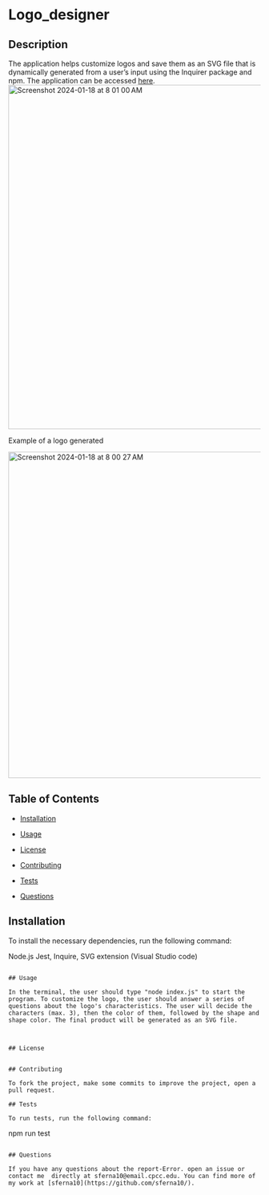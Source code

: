# Logo_designer


## Description

The application helps customize logos and save them as an SVG file that is dynamically generated from a user’s input using the Inquirer package and npm.
The application can be accessed [here]( https://sferna10.github.io/Logo_designer/).
<img width="687" alt="Screenshot 2024-01-18 at 8 01 00 AM" src="https://github.com/sferna10/Logo_designer/assets/139423719/d7f68d7f-d67c-4d8e-af1d-ee336797eced">

Example of a logo generated

<img width="651" alt="Screenshot 2024-01-18 at 8 00 27 AM" src="https://github.com/sferna10/Logo_designer/assets/139423719/01296760-2a84-4527-83dc-540e73dd9c8f">

## Table of Contents

* [Installation](#installation)
* [Usage](#usage)

* [License](#license)

* [Contributing](#contributing)
* [Tests](#test)
* [Questions](#questions)

## Installation

To install the necessary dependencies, run the following command:

Node.js
Jest,
Inquire,
SVG extension (Visual Studio code)

```

## Usage

In the terminal, the user should type "node index.js" to start the program. To customize the logo, the user should answer a series of questions about the logo's characteristics. The user will decide the characters (max. 3), then the color of them, followed by the shape and shape color. The final product will be generated as an SVG file.



## License 
    

## Contributing

To fork the project, make some commits to improve the project, open a pull request.

## Tests

To run tests, run the following command:
```

npm  run test
```

## Questions

If you have any questions about the report-Error. open an issue or contact me  directly at sferna10@email.cpcc.edu. You can find more of my work at [sferna10](https://github.com/sferna10/).
